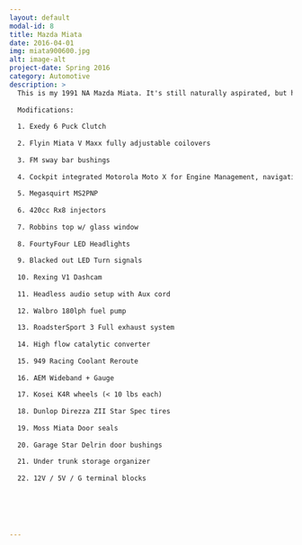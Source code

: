 ```yaml
---
layout: default
modal-id: 8
title: Mazda Miata
date: 2016-04-01
img: miata900600.jpg
alt: image-alt
project-date: Spring 2016
category: Automotive
description: >
  This is my 1991 NA Mazda Miata. It's still naturally aspirated, but has many modifications that make it an excellent car for the track, or for daily use. 
  
  Modifications:
  
  1. Exedy 6 Puck Clutch
  
  2. Flyin Miata V Maxx fully adjustable coilovers
  
  3. FM sway bar bushings
  
  4. Cockpit integrated Motorola Moto X for Engine Management, navigation, and music
  
  5. Megasquirt MS2PNP
  
  6. 420cc Rx8 injectors
  
  7. Robbins top w/ glass window
  
  8. FourtyFour LED Headlights
  
  9. Blacked out LED Turn signals
  
  10. Rexing V1 Dashcam
  
  11. Headless audio setup with Aux cord
  
  12. Walbro 180lph fuel pump
  
  13. RoadsterSport 3 Full exhaust system
  
  14. High flow catalytic converter
  
  15. 949 Racing Coolant Reroute
  
  16. AEM Wideband + Gauge
  
  17. Kosei K4R wheels (< 10 lbs each)
  
  18. Dunlop Direzza ZII Star Spec tires
  
  19. Moss Miata Door seals
  
  20. Garage Star Delrin door bushings
  
  21. Under trunk storage organizer
  
  22. 12V / 5V / G terminal blocks


  



---
```

